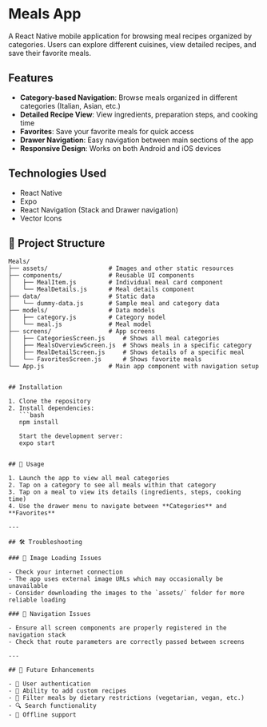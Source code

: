 # Meals App

A React Native mobile application for browsing meal recipes organized by categories. Users can explore different cuisines, view detailed recipes, and save their favorite meals.

## Features

- **Category-based Navigation**: Browse meals organized in different categories (Italian, Asian, etc.)
- **Detailed Recipe View**: View ingredients, preparation steps, and cooking time
- **Favorites**: Save your favorite meals for quick access
- **Drawer Navigation**: Easy navigation between main sections of the app
- **Responsive Design**: Works on both Android and iOS devices

## Technologies Used

- React Native
- Expo
- React Navigation (Stack and Drawer navigation)
- Vector Icons

## 📁 Project Structure

```text
Meals/
├── assets/                 # Images and other static resources
├── components/             # Reusable UI components
│   ├── MealItem.js         # Individual meal card component
│   └── MealDetails.js      # Meal details component
├── data/                   # Static data
│   └── dummy-data.js       # Sample meal and category data
├── models/                 # Data models
│   ├── category.js         # Category model
│   └── meal.js             # Meal model
├── screens/                # App screens
│   ├── CategoriesScreen.js     # Shows all meal categories
│   ├── MealsOverviewScreen.js  # Shows meals in a specific category
│   ├── MealDetailScreen.js     # Shows details of a specific meal
│   └── FavoritesScreen.js      # Shows favorite meals
└── App.js                  # Main app component with navigation setup


## Installation

1. Clone the repository
2. Install dependencies:
   ```bash
   npm install

   Start the development server:
   expo start


## 📱 Usage

1. Launch the app to view all meal categories  
2. Tap on a category to see all meals within that category  
3. Tap on a meal to view its details (ingredients, steps, cooking time)  
4. Use the drawer menu to navigate between **Categories** and **Favorites**

---

## 🛠️ Troubleshooting

### 🔧 Image Loading Issues

- Check your internet connection  
- The app uses external image URLs which may occasionally be unavailable  
- Consider downloading the images to the `assets/` folder for more reliable loading

### 🔄 Navigation Issues

- Ensure all screen components are properly registered in the navigation stack  
- Check that route parameters are correctly passed between screens

---

## 🌟 Future Enhancements

- 🔐 User authentication  
- 📝 Ability to add custom recipes  
- 🥗 Filter meals by dietary restrictions (vegetarian, vegan, etc.)  
- 🔍 Search functionality  
- 📶 Offline support
